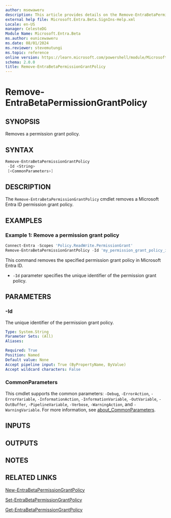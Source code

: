 ```yaml
---
author: msewaweru
description: This article provides details on the Remove-EntraBetaPermissionGrantPolicy command.
external help file: Microsoft.Entra.Beta.SignIns-Help.xml
Locale: en-US
manager: CelesteDG
Module Name: Microsoft.Entra.Beta
ms.author: eunicewaweru
ms.date: 08/01/2024
ms.reviewer: stevemutungi
ms.topic: reference
online version: https://learn.microsoft.com/powershell/module/Microsoft.Entra.Beta/Remove-EntraBetaPermissionGrantPolicy
schema: 2.0.0
title: Remove-EntraBetaPermissionGrantPolicy
---
```


# Remove-EntraBetaPermissionGrantPolicy

## SYNOPSIS

Removes a permission grant policy.

## SYNTAX

```powershell
Remove-EntraBetaPermissionGrantPolicy
 -Id <String>
 [<CommonParameters>]
```

## DESCRIPTION

The `Remove-EntraBetaPermissionGrantPolicy` cmdlet removes a Microsoft Entra ID permission grant policy.

## EXAMPLES

### Example 1: Remove a permission grant policy

```powershell
Connect-Entra -Scopes 'Policy.ReadWrite.PermissionGrant'
Remove-EntraBetaPermissionGrantPolicy -Id 'my_permission_grant_policy_id'
```

This command removes the specified permission grant policy in Microsoft Entra ID.

- `-Id` parameter specifies the unique identifier of the permission grant policy.

## PARAMETERS

### -Id

The unique identifier of the permission grant policy.

```yaml
Type: System.String
Parameter Sets: (All)
Aliases:

Required: True
Position: Named
Default value: None
Accept pipeline input: True (ByPropertyName, ByValue)
Accept wildcard characters: False
```

### CommonParameters

This cmdlet supports the common parameters: `-Debug`, `-ErrorAction`, `-ErrorVariable`, `-InformationAction`, `-InformationVariable`, `-OutVariable`, `-OutBuffer`, `-PipelineVariable`, `-Verbose`, `-WarningAction`, and `-WarningVariable`. For more information, see [about_CommonParameters](https://go.microsoft.com/fwlink/?LinkID=113216).

## INPUTS

## OUTPUTS

## NOTES

## RELATED LINKS

[New-EntraBetaPermissionGrantPolicy](New-EntraBetaPermissionGrantPolicy.md)

[Set-EntraBetaPermissionGrantPolicy](Set-EntraBetaPermissionGrantPolicy.md)

[Get-EntraBetaPermissionGrantPolicy](Get-EntraBetaPermissionGrantPolicy.md)
